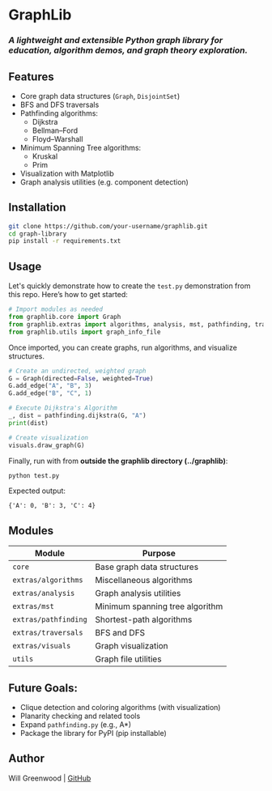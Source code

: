 # GraphLib

### *A lightweight and extensible Python graph library for education, algorithm demos, and graph theory exploration.*

## Features

* Core graph data structures (`Graph`, `DisjointSet`)
* BFS and DFS traversals
* Pathfinding algorithms:
  * Dijkstra
  * Bellman–Ford
  * Floyd–Warshall
* Minimum Spanning Tree algorithms:
  * Kruskal
  * Prim
* Visualization with Matplotlib
* Graph analysis utilities (e.g. component detection)

## Installation

```bash
git clone https://github.com/your-username/graphlib.git
cd graph-library
pip install -r requirements.txt
```

## Usage

Let's quickly demonstrate how to create the `test.py` demonstration from this repo. Here’s how to get started:

```python
# Import modules as needed
from graphlib.core import Graph
from graphlib.extras import algorithms, analysis, mst, pathfinding, traversals, visuals
from graphlib.utils import graph_info_file
```

Once imported, you can create graphs, run algorithms, and visualize structures.

```python
# Create an undirected, weighted graph
G = Graph(directed=False, weighted=True)
G.add_edge("A", "B", 3)
G.add_edge("B", "C", 1)

# Execute Dijkstra's Algorithm
_, dist = pathfinding.dijkstra(G, "A")
print(dist)

# Create visualization
visuals.draw_graph(G)
```
Finally, run with from **outside the graphlib directory (../graphlib)**:
```bash
python test.py
```
Expected output:
```
{'A': 0, 'B': 3, 'C': 4}
```

## Modules

| Module               | Purpose                        |
|----------------------|--------------------------------|
| `core`               | Base graph data structures     |
| `extras/algorithms`  | Miscellaneous algorithms       |
| `extras/analysis`    | Graph analysis utilities       |
| `extras/mst`         | Minimum spanning tree algorithm|
| `extras/pathfinding` | Shortest-path algorithms       |
| `extras/traversals`  | BFS and DFS                    |
| `extras/visuals`     | Graph visualization            |
| `utils`              | Graph file utilities           |


## Future Goals:
* Clique detection and coloring algorithms (with visualization)
* Planarity checking and related tools
* Expand `pathfinding.py` (e.g., A*)
* Package the library for PyPI (pip installable)

## Author
Will Greenwood | [GitHub](https://github.com/wgreenwood4)
